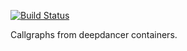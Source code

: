 [![Build Status](https://secure.travis-ci.org/deepdancer/deepdancer-callgraph.png)](http://travis-ci.org/deepdancer/deepdancer-callgraph)

Callgraphs from deepdancer containers.
